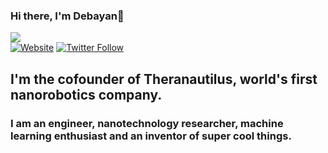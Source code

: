 ### Hi there, I'm Debayan👋
  ![](https://komarev.com/ghpvc/?username=xortical&color=green)  
  [![Website](https://img.shields.io/website?label=xortical&style=for-the-badge&url=https%3A%2F%2Fcodestackr.com)](https://www.linkedin.com/in/debayan-dasgupta-phd-b2360856/)
  [![Twitter Follow](https://img.shields.io/twitter/follow/xortical?color=1DA1F2&logo=twitter&style=for-the-badge)](https://twitter.com/debayan_)

 ## I'm the cofounder of Theranautilus, world's first nanorobotics company.
 ### I am an engineer, nanotechnology researcher, machine learning enthusiast and an inventor of super cool things. 
<!--
**xortical/xortical** is a ✨ _special_ ✨ repository because its `README.md` (this file) appears on your GitHub profile.

Here are some ideas to get you started:

- 🔭 I’m currently working on ...
- 🌱 I’m currently learning ...
- 👯 I’m looking to collaborate on ...
- 🤔 I’m looking for help with ...
- 💬 Ask me about ...
- 📫 How to reach me: ...
- 😄 Pronouns: ...
- ⚡ Fun fact: ...
-->
